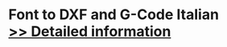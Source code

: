 # Font to DXF and G-Code Italian<br />[>> Detailed information](https://secure.shareit.com/shareit/product.html?productid=300378457&affiliateid=200057808)